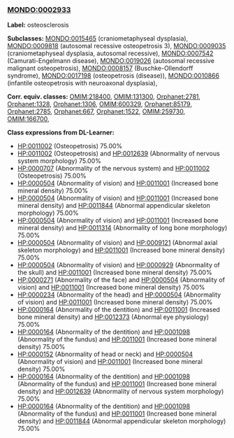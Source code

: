 
### [MONDO:0002933](http://purl.obolibrary.org/obo/MONDO_0002933)
**Label:** osteosclerosis

**Subclasses:** [MONDO:0015465](http://purl.obolibrary.org/obo/MONDO_0015465) (craniometaphyseal dysplasia), [MONDO:0009818](http://purl.obolibrary.org/obo/MONDO_0009818) (autosomal recessive osteopetrosis 3), [MONDO:0009035](http://purl.obolibrary.org/obo/MONDO_0009035) (craniometaphyseal dysplasia, autosomal recessive), [MONDO:0007542](http://purl.obolibrary.org/obo/MONDO_0007542) (Camurati-Engelmann disease), [MONDO:0019026](http://purl.obolibrary.org/obo/MONDO_0019026) (autosomal recessive malignant osteopetrosis), [MONDO:0008157](http://purl.obolibrary.org/obo/MONDO_0008157) (Buschke-Ollendorff syndrome), [MONDO:0017198](http://purl.obolibrary.org/obo/MONDO_0017198) (osteopetrosis (disease)), [MONDO:0010866](http://purl.obolibrary.org/obo/MONDO_0010866) (infantile osteopetrosis with neuroaxonal dysplasia), 

**Corr. equiv. classes:** [OMIM:218400](http://purl.obolibrary.org/obo/OMIM_218400), [OMIM:131300](http://purl.obolibrary.org/obo/OMIM_131300), [Orphanet:2781](http://www.orpha.net/ORDO/Orphanet_2781), [Orphanet:1328](http://www.orpha.net/ORDO/Orphanet_1328), [Orphanet:1306](http://www.orpha.net/ORDO/Orphanet_1306), [OMIM:600329](http://purl.obolibrary.org/obo/OMIM_600329), [Orphanet:85179](http://www.orpha.net/ORDO/Orphanet_85179), [Orphanet:2785](http://www.orpha.net/ORDO/Orphanet_2785), [Orphanet:667](http://www.orpha.net/ORDO/Orphanet_667), [Orphanet:1522](http://www.orpha.net/ORDO/Orphanet_1522), [OMIM:259730](http://purl.obolibrary.org/obo/OMIM_259730), [OMIM:166700](http://purl.obolibrary.org/obo/OMIM_166700), 

**Class expressions from DL-Learner:**

- [HP:0011002](http://purl.obolibrary.org/obo/HP_0011002) (Osteopetrosis) 75.00%
- [HP:0011002](http://purl.obolibrary.org/obo/HP_0011002) (Osteopetrosis) and [HP:0012639](http://purl.obolibrary.org/obo/HP_0012639) (Abnormality of nervous system morphology) 75.00%
- [HP:0000707](http://purl.obolibrary.org/obo/HP_0000707) (Abnormality of the nervous system) and [HP:0011002](http://purl.obolibrary.org/obo/HP_0011002) (Osteopetrosis) 75.00%
- [HP:0000504](http://purl.obolibrary.org/obo/HP_0000504) (Abnormality of vision) and [HP:0011001](http://purl.obolibrary.org/obo/HP_0011001) (Increased bone mineral density) 75.00%
- [HP:0000504](http://purl.obolibrary.org/obo/HP_0000504) (Abnormality of vision) and [HP:0011001](http://purl.obolibrary.org/obo/HP_0011001) (Increased bone mineral density) and [HP:0011844](http://purl.obolibrary.org/obo/HP_0011844) (Abnormal appendicular skeleton morphology) 75.00%
- [HP:0000504](http://purl.obolibrary.org/obo/HP_0000504) (Abnormality of vision) and [HP:0011001](http://purl.obolibrary.org/obo/HP_0011001) (Increased bone mineral density) and [HP:0011314](http://purl.obolibrary.org/obo/HP_0011314) (Abnormality of long bone morphology) 75.00%
- [HP:0000504](http://purl.obolibrary.org/obo/HP_0000504) (Abnormality of vision) and [HP:0009121](http://purl.obolibrary.org/obo/HP_0009121) (Abnormal axial skeleton morphology) and [HP:0011001](http://purl.obolibrary.org/obo/HP_0011001) (Increased bone mineral density) 75.00%
- [HP:0000504](http://purl.obolibrary.org/obo/HP_0000504) (Abnormality of vision) and [HP:0000929](http://purl.obolibrary.org/obo/HP_0000929) (Abnormality of the skull) and [HP:0011001](http://purl.obolibrary.org/obo/HP_0011001) (Increased bone mineral density) 75.00%
- [HP:0000271](http://purl.obolibrary.org/obo/HP_0000271) (Abnormality of the face) and [HP:0000504](http://purl.obolibrary.org/obo/HP_0000504) (Abnormality of vision) and [HP:0011001](http://purl.obolibrary.org/obo/HP_0011001) (Increased bone mineral density) 75.00%
- [HP:0000234](http://purl.obolibrary.org/obo/HP_0000234) (Abnormality of the head) and [HP:0000504](http://purl.obolibrary.org/obo/HP_0000504) (Abnormality of vision) and [HP:0011001](http://purl.obolibrary.org/obo/HP_0011001) (Increased bone mineral density) 75.00%
- [HP:0000164](http://purl.obolibrary.org/obo/HP_0000164) (Abnormality of the dentition) and [HP:0011001](http://purl.obolibrary.org/obo/HP_0011001) (Increased bone mineral density) and [HP:0012373](http://purl.obolibrary.org/obo/HP_0012373) (Abnormal eye physiology) 75.00%
- [HP:0000164](http://purl.obolibrary.org/obo/HP_0000164) (Abnormality of the dentition) and [HP:0001098](http://purl.obolibrary.org/obo/HP_0001098) (Abnormality of the fundus) and [HP:0011001](http://purl.obolibrary.org/obo/HP_0011001) (Increased bone mineral density) 75.00%
- [HP:0000152](http://purl.obolibrary.org/obo/HP_0000152) (Abnormality of head or neck) and [HP:0000504](http://purl.obolibrary.org/obo/HP_0000504) (Abnormality of vision) and [HP:0011001](http://purl.obolibrary.org/obo/HP_0011001) (Increased bone mineral density) 75.00%
- [HP:0000164](http://purl.obolibrary.org/obo/HP_0000164) (Abnormality of the dentition) and [HP:0001098](http://purl.obolibrary.org/obo/HP_0001098) (Abnormality of the fundus) and [HP:0011001](http://purl.obolibrary.org/obo/HP_0011001) (Increased bone mineral density) and [HP:0012639](http://purl.obolibrary.org/obo/HP_0012639) (Abnormality of nervous system morphology) 75.00%
- [HP:0000164](http://purl.obolibrary.org/obo/HP_0000164) (Abnormality of the dentition) and [HP:0001098](http://purl.obolibrary.org/obo/HP_0001098) (Abnormality of the fundus) and [HP:0011001](http://purl.obolibrary.org/obo/HP_0011001) (Increased bone mineral density) and [HP:0011844](http://purl.obolibrary.org/obo/HP_0011844) (Abnormal appendicular skeleton morphology) 75.00%


